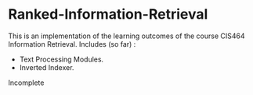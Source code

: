# Ranked-Information-Retrieval

This is an implementation of the learning outcomes of the course CIS464 Information Retrieval.
Includes (so far) :
- Text Processing Modules.
- Inverted Indexer.
 
 
Incomplete

